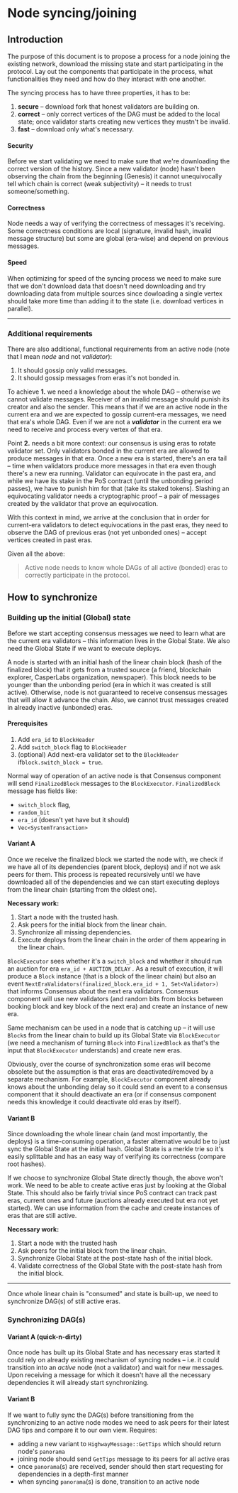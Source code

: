 # Node syncing/joining

## Introduction ##

The purpose of this document is to propose a process for a node joining the existing network, download the missing state and start participating in the protocol. Lay out the components that participate in the process, what functionalities they need and how do they interact with one another.

The syncing process has to have three properties, it has to be:

1. **secure** – download fork that honest validators are building on.
2. **correct** – only correct vertices of the DAG must be added to the local state; once validator starts creating new vertices they mustn't be invalid.
3. **fast** – download only what's necessary.

#### Security ####

Before we start validating we need to make sure that we're downloading the correct version of the history. Since a new validator (node) hasn't been observing the chain from the beginning (Genesis) it cannot unequivocally tell which chain is correct (weak subjectivity) – it needs to trust someone/something.  

#### Correctness ####

Node needs a way of verifying the correctness of messages it's receiving. Some correctness conditions are local (signature, invalid hash, invalid message structure) but some are global (era-wise) and depend on previous messages.

#### Speed ####

When optimizing for speed of the syncing process we need to make sure that we don't download data that doesn't need downloading and try downloading data from multiple sources since dowloading a single vertex should take more time than adding it to the state (i.e. download vertices in parallel).

---------------------------------

### Additional requirements ###

There are also additional, functional requirements from an active node (note that I mean *node* and not *validator*):

1. It should gossip only valid messages.
2. It should gossip messages from eras it's not bonded in.

To achieve **1.** we need a knowledge about the whole DAG – otherwise we cannot validate messages. Receiver of an invalid message should punish its creator and also the sender. This means that if we are an active node in the current era and we are expected to gossip current-era messages, we need that era's whole DAG. Even if we are not a ***validator*** in the current era we need to receive and process every vertex of that era.

Point **2.** needs a bit more context: our consensus is using eras to rotate validator set. Only validators bonded in the current era are allowed to produce messages in that era. Once a new era is started, there's an era tail – time when validators produce more messages in that era even though there's a new era running. Validator can equivocate in the past era, and while we have its stake in the PoS contract (until the unbonding period passes), we have to punish him for that (take its staked tokens). Slashing an equivocating validator needs a cryptographic proof – a pair of messages created by the validator that prove an equivocation. 

With this context in mind, we arrive at the conclusion that in order for current-era validators to detect equivocations in the past eras, they need to observe the DAG of previous eras (not yet unbonded ones) – accept vertices created in past eras.

Given all the above:

> Active node needs to know whole DAGs of all active (bonded) eras to correctly participate in the protocol.

## How to synchronize ##

### Building up the initial (Global) state ###

Before we start accepting consensus messages we need to learn what are the current era validators – this information lives in the Global State. We also need the Global State if we want to execute deploys. 

A node is started with an initial hash of the linear chain block (hash of the finalized block) that it gets from a trusted source (a friend, blockchain explorer, CasperLabs organization, newspaper). This block needs to be younger than the unbonding period (era in which it was created is still active). Otherwise, node is not guaranteed to receive consensus messages that will allow it advance the chain. Also, we cannot trust messages created in already inactive (unbonded) eras.

#### Prerequisites ####

1. Add `era_id` to `BlockHeader`
2. Add `switch_block` flag to `BlockHeader`
3. (optional) Add next-era validator set to the `BlockHeader` if`block.switch_block = true`.

Normal way of operation of an active node is that Consensus component will send `FinalizedBlock` messages to the `BlockExecutor`. `FinalizedBlock` message has fields like:

* `switch_block` flag,
* `random_bit`
* `era_id` (doesn't yet have but it should)
* `Vec<SystemTransaction>`

#### Variant A ####

Once we receive the finalized block we started the node with, we check if we have all of its dependencies (parent block, deploys) and if not we ask peers for them. This process is repeated recursively until we have downloaded all of the dependencies and we can start executing deploys from the linear chain (starting from the oldest one).

**Necessary work:**

1. Start a node with the trusted hash.
2. Ask peers for the initial block from the linear chain.
3. Synchronize all missing dependencies.
4. Execute deploys from the linear chain in the order of them appearing in the linear chain.

`BlockExecutor` sees whether it's a `switch_block` and whether it should run an auction for era `era_id + AUCTION_DELAY` . As a result of execution, it will produce a `Block` instance (that is a block of the linear chain) but also an event `NextEraValidators(finalized_block.era_id + 1, Set<Validator>)` that informs Consensus about the next era validators. Consensus component will use new validators (and random bits from blocks between booking block and key block of the next era) and create an instance of new era.

Same mechanism can be used in a node that is catching up – it will use `Block`s from the linear chain to build up its Global State via `BlockExecutor` (we need a mechanism of turning `Block` into `FinalizedBlock` as that's the input that `BlockExecutor` understands) and create new eras. 

Obviously, over the course of synchronization some eras will become obsolete but the assumption is that eras are deactivated/removed by a separate mechanism. For example, `BlockExecutor` component already knows about the unbonding delay so it could send an event to a consensus component that it should deactivate an era (or if consensus component needs this knowledge it could deactivate old eras by itself).

#### Variant B ####

Since downloading the whole linear chain (and most importantly, the deploys) is a time-consuming operation, a faster alternative would be to just sync the Global State at the initial hash. Global State is a merkle trie so it's easily splittable and has an easy way of verifying its correctness (compare root hashes).

If we choose to synchronize Global State directly though, the above won't work. We need to be able to create active eras just by looking at the Global State. This should also be fairly trivial since PoS contract can track past eras, current ones and future (auctions already executed but era not yet started). We can use information from the cache and create instances of eras that are still active.

**Necessary work:**

1. Start a node with the trusted hash
2. Ask peers for the initial block from the linear chain.
3. Synchronize Global State at the post-state hash of the initial block.
4. Validate correctness of the Global State with the post-state hash from the initial block.


---------------------
Once whole linear chain is "consumed" and state is built-up, we need to synchronize DAG(s) of still active eras.

### Synchronizing DAG(s) ###

#### Variant A (quick-n-dirty) ####

Once node has built up its Global State and has necessary eras started it could rely on already existing mechanism of syncing nodes – i.e. it could transition into an *active* node (not a validator) and wait for new messages. Upon receiving a message for which it doesn't have all the necessary dependencies it will already start synchronizing.

#### Variant B

If we want to fully sync the DAG(s) before transitioning from the synchronizing to an active node modes we need to ask peers for their latest DAG tips and compare it to our own view. Requires:

* adding a new variant to `HighwayMessage::GetTips` which should return node's `panorama`
* joining node should send `GetTips` message to its peers for all active eras
* once `panorama`(s) are received, sender should then start requesting for dependencies in a depth-first manner 
* when syncing `panorama`(s) is done, transition to an active node


